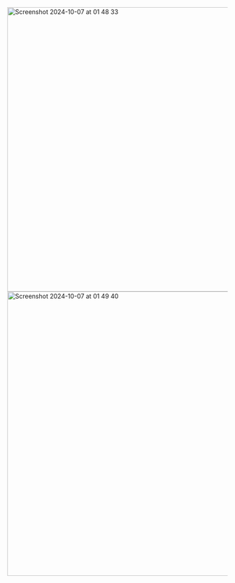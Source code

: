 <img width="650" alt="Screenshot 2024-10-07 at 01 48 33" src="https://github.com/user-attachments/assets/a455f35a-21d9-42ac-8f5b-1315dfa61308">



<img width="650" alt="Screenshot 2024-10-07 at 01 49 40" src="https://github.com/user-attachments/assets/42c35c62-c9c1-4927-b63d-d8c6e7fae9ac">
